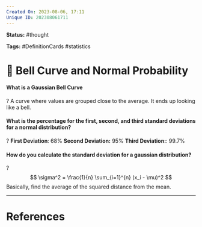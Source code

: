 ```yaml
---
Created On: 2023-08-06, 17:11
Unique ID: 202308061711
---
```

**Status:** #thought 

**Tags:**  #DefinitionCards #statistics

# 🔔 Bell Curve and Normal Probability

#### What is a Gaussian Bell Curve
?
A curve where values are grouped close to the average. It ends up looking like a bell.
<!--SR:!2024-04-07,158,248-->

#### What is the percentage for the first, second, and third standard deviations for a normal distribution?
?
**First Deviation**: 68%
**Second Deviation:** 95%
**Third Deviation:**: 99.7%
<!--SR:!2024-08-05,178,228-->


#### How do you calculate the standard deviation for a gaussian distribution?
?
$$ \sigma^2 = \frac{1}{n} \sum_{i=1}^{n} (x_i - \mu)^2 $$
Basically, find the average of the squared distance from the mean.
<!--SR:!2024-03-21,92,188-->








---
# References
